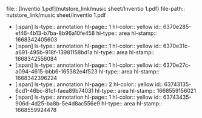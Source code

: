 file:: [Inventio 1.pdf](nutstore_link/music sheet/Inventio 1.pdf)
file-path:: nutstore_link/music sheet/Inventio 1.pdf

- [:span]
  ls-type:: annotation
  hl-page:: 1
  hl-color:: yellow
  id:: 6370e285-ef46-4b13-b7ba-8b96a10fe458
  hl-type:: area
  hl-stamp:: 1668342405603
- [:span]
  ls-type:: annotation
  hl-page:: 1
  hl-color:: yellow
  id:: 6370e31c-a691-495b-918f-13981158bd1a
  hl-type:: area
  hl-stamp:: 1668342556084
- [:span]
  ls-type:: annotation
  hl-page:: 1
  hl-color:: yellow
  id:: 6370e27c-a094-4615-bbb6-165382e4f523
  hl-type:: area
  hl-stamp:: 1668342396224
- [:span]
  ls-type:: annotation
  hl-page:: 2
  hl-color:: yellow
  id:: 63743135-6cd1-46bc-81cf-faea89b74031
  hl-type:: area
  hl-stamp:: 1668559156021
- [:span]
  ls-type:: annotation
  hl-page:: 1
  hl-color:: yellow
  id:: 63743435-906d-4d25-ba8b-5e4d8ac556e9
  hl-type:: area
  hl-stamp:: 1668559924478